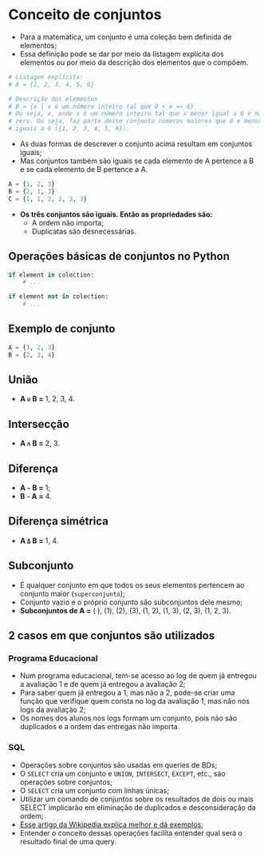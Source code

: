 # Conceito de conjuntos

* Para a matemática, um conjunto é uma coleção bem definida de elementos;
* Essa definição pode se dar por meio da listagem explícita dos elementos ou por meio da descrição dos elementos que o compõem.

~~~py
# Listagem explícita:
# A = {1, 2, 3, 4, 5, 6}

# Descrição dos elementos
# B = {x | x é um número inteiro tal que 0 < x =< 6}
# Ou seja, x, onde x é um número inteiro tal que x menor igual a 6 e maior que
# zero. Ou seja, faz parte desse conjunto números maiores que 0 e menores
# iguais a 6 ({1, 2, 3, 4, 5, 6}).
~~~

* As duas formas de descrever o conjunto acima resultam em conjuntos iguais;
* Mas conjuntos também são iguais se cada elemento de A pertence a B e se cada elemento de B pertence a A.

~~~py
A = {1, 2, 3}
B = {2, 1, 3}
C = {1, 1, 2, 2, 3, 3}
~~~

* **Os três conjuntos são iguais. Então as propriedades são:**
  * A ordem não importa;
  * Duplicatas são desnecessárias.

## Operações básicas de conjuntos no Python

~~~py
if element in colection:
    # ...

if element not in colection:
    # ...
~~~

## Exemplo de conjunto

~~~py
A = {1, 2, 3}
B = {2, 3, 4}
~~~

## União

* **A `∪` B =** 1, 2, 3, 4.

## Intersecção

* **A `∩` B =** 2, 3.

## Diferença

* **A `-` B =** 1;
* **B `-` A =** 4.

## Diferença simétrica

* **A `Δ` B =** 1, 4.

## Subconjunto

* É qualquer conjunto em que todos os seus elementos pertencem ao conjunto maior (`superconjunto`);
* Conjunto vazio e o próprio conjunto são subconjuntos dele mesmo;
* **Subconjuntos de A =** ( ), (1), (2), (3), (1, 2), (1, 3), (2, 3), (1, 2, 3).

## 2 casos em que conjuntos são utilizados

### Programa Educacional

* Num programa educacional, tem-se acesso ao log de quem já entregou a avaliação 1 e de quem já entregou a avaliação 2;
* Para saber quem já entregou a 1, mas não a 2, pode-se criar uma função que verifique quem consta no log da avaliação 1, mas não nos logs da avaliação 2;
* Os nomes dos alunos nos logs formam um conjunto, pois não são duplicados e a ordem das entregas não importa.

### SQL

* Operações sobre conjuntos são usadas em queries de BDs;
* O `SELECT` cria um conjunto e `UNION`, `INTERSECT`, `EXCEPT`, etc., são operações sobre conjuntos;
* O `SELECT` cria um conjunto com linhas únicas;
* Utilizar um comando de conjuntos sobre os resultados de dois ou mais SELECT implicarão em eliminação de duplicados e desconsideração da ordem;
* [Esse artigo da Wikipedia explica melhor e dá exemplos](https://pt.wikipedia.org/wiki/Opera%C3%A7%C3%B5es_SET_(SQL));
* Entender o conceito dessas operações facilita entender qual será o resultado final de uma query.
